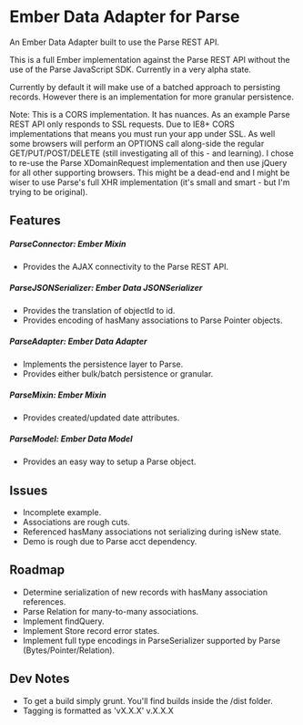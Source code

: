 Ember Data Adapter for Parse
===================

An Ember Data Adapter built to use the Parse REST API. 

This is a full Ember implementation against the Parse REST API without the use
of the Parse JavaScript SDK. Currently in a very alpha state. 

Currently by default it will make use of a batched approach to persisting records. However
there is an implementation for more granular persistence.

Note: This is a CORS implementation. It has nuances. As an example Parse REST API only responds
to SSL requests. Due to IE8+ CORS implementations that means you must run your app under SSL. As well
some browsers will perform an OPTIONS call along-side the regular GET/PUT/POST/DELETE 
(still investigating all of this - and learning). I chose to re-use the Parse XDomainRequest implementation
and then use jQuery for all other supporting browsers. This might be a dead-end and I might
be wiser to use Parse's full XHR implementation (it's small and smart - but I'm trying to be original).

Features
--------

##### ParseConnector: Ember Mixin
  * Provides the AJAX connectivity to the Parse REST API.
##### ParseJSONSerializer: Ember Data JSONSerializer
  * Provides the translation of objectId to id.
  * Provides encoding of hasMany associations to Parse Pointer objects.
##### ParseAdapter: Ember Data Adapter
  * Implements the persistence layer to Parse.
  * Provides either bulk/batch persistence or granular.
##### ParseMixin: Ember Mixin
  * Provides created/updated date attributes.
##### ParseModel: Ember Data Model
  * Provides an easy way to setup a Parse object.

Issues
------

* Incomplete example.
* Associations are rough cuts.
* Referenced hasMany associations not serializing during isNew state.
* Demo is rough due to Parse acct dependency.

Roadmap
-------

* Determine serialization of new records with hasMany association references.
* Parse Relation for many-to-many associations.
* Implement findQuery.
* Implement Store record error states.
* Implement full type encodings in ParseSerializer supported by Parse (Bytes/Pointer/Relation).

Dev Notes
---------
* To get a build simply grunt. You'll find builds inside the /dist folder.
* Tagging is formatted as 'vX.X.X' v.X.X.X

